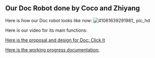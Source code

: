 ## Our Doc Robot done by Coco and Zhiyang

Here is how our Doc robot looks like now:
![41061639291981_ pic_hd](https://user-images.githubusercontent.com/57734650/145703383-636436cc-ab47-4a39-9bfa-ec802ba43141.jpg)

Here is our video for its main functions:

[Here is the proposal and design for Doc: Click It](https://github.com/kexucoco/performing-robots-2021F/blob/main/FinalProject/Original%20Proposal.md)

[Here is the working progress documentation:](https://github.com/kexucoco/performing-robots-2021F/blob/main/FinalProject/Working%20Progress%20Documentation.md)
